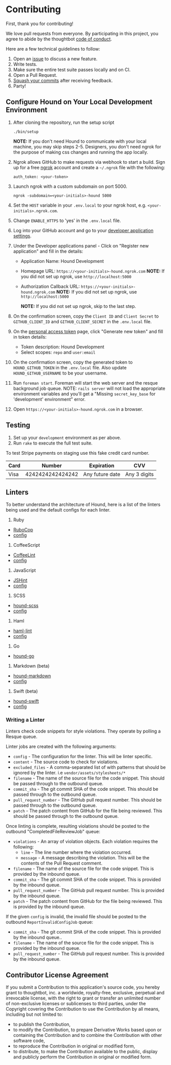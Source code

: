 # Contributing

First, thank you for contributing!

We love pull requests from everyone. By participating in this project, you
agree to abide by the thoughtbot [code of conduct].

[code of conduct]: https://thoughtbot.com/open-source-code-of-conduct

Here are a few technical guidelines to follow:

1. Open an [issue][issues] to discuss a new feature.
1. Write tests.
1. Make sure the entire test suite passes locally and on CI.
1. Open a Pull Request.
1. [Squash your commits][squash] after receiving feedback.
1. Party!

[issues]: https://github.com/thoughtbot/hound/issues
[squash]: https://github.com/thoughtbot/guides/tree/master/protocol/git#write-a-feature

## Configure Hound on Your Local Development Environment

1. After cloning the repository, run the setup script

    `./bin/setup`

    **NOTE:** If you don't need Hound to communicate with your local machine, you may skip steps 2-5.
    Designers, you don't need ngrok for the purpose of making css changes and running the app locally.

1. Ngrok allows GitHub to make requests via webhook to start a build. Sign up
for a free [ngrok] account and create a `~/.ngrok` file with the following:

    `auth_token: <your-token>`

1. Launch ngrok with a custom subdomain on port 5000.

    `ngrok -subdomain=<your-initials>-hound 5000`

1. Set the `HOST` variable in your `.env.local` to your ngrok host, e.g.
   `<your-initials>.ngrok.com`.

1. Change `ENABLE_HTTPS` to 'yes' in the `.env.local` file.

1. Log into your GitHub account and go to your
   [developer application settings].

1. Under the Developer applications panel - Click on "Register new
   application" and fill in the details:

    * Application Name: Hound Development
    * Homepage URL: `https://<your-initials>-hound.ngrok.com`
      **NOTE:** If you did not set up ngrok, use `http://localhost:5000`
    * Authorization Callback URL: `https://<your-initials>-hound.ngrok.com`
      **NOTE:** If you did not set up ngrok, use `http://localhost:5000`

      **NOTE:** If you did not set up ngrok, skip to the last step.

1. On the confirmation screen, copy the `Client ID` and `Client Secret` to
   `GITHUB_CLIENT_ID` and `GITHUB_CLIENT_SECRET` in the `.env.local` file.

1. On the [personal access token] page, click "Generate new token" and fill
   in token details:

    * Token description: Hound Development
    * Select scopes: `repo` and `user:email`

1. On the confirmation screen, copy the generated token to `HOUND_GITHUB_TOKEN`
   in the `.env.local` file. Also update `HOUND_GITHUB_USERNAME` to be your username.

1. Run `foreman start`. Foreman will start the web server and
   the resque background job queue. NOTE: `rails server` will not load the
   appropriate environment variables and you'll get a "Missing `secret_key_base`
   for 'development' environment" error.

1. Open `https://<your-initials>-hound.ngrok.com` in a browser.

[ngrok]: https://ngrok.com
[personal access token]: https://github.com/settings/tokens
[developer application settings]: https://github.com/settings/developers

## Testing

1. Set up your `development` environment as per above.
1. Run `rake` to execute the full test suite.

To test Stripe payments on staging use this fake credit card number.

<table>
  <thead>
    <tr>
      <th>Card</th>
      <th>Number</th>
      <th>Expiration</th>
      <th>CVV</th>
    </tr>
  </thead>
  <tbody>
    <tr>
      <td>Visa</td>
      <td>4242424242424242</td>
      <td>Any future date</td>
      <td>Any 3 digits</td>
    </tr>
  </tbody>
</table>

## Linters

To better understand the architecture of Hound, here is a list of the linters
being used and the default configs for each linter.

1. Ruby
 * [RuboCop](https://github.com/bbatsov/rubocop)
 * [config](https://raw.githubusercontent.com/thoughtbot/hound/master/config/style_guides/ruby.yml)

1. CoffeeScript
 * [CoffeeLint](https://github.com/clutchski/coffeelint)
 * [config](https://raw.githubusercontent.com/thoughtbot/hound/master/config/style_guides/coffeescript.json)

1. JavaScript
 * [JSHint](https://github.com/jshint/jshint)
 * [config](https://raw.githubusercontent.com/thoughtbot/hound/master/config/style_guides/javascript.json)

1. SCSS
 * [hound-scss](https://github.com/thoughtbot/hound-scss)
 * [config](https://raw.githubusercontent.com/thoughtbot/hound-scss/master/config/default.yml)

1. Haml
 * [haml-lint](https://github.com/brigade/haml-lint)
 * [config](https://raw.githubusercontent.com/thoughtbot/hound/master/config/style_guides/haml.yml)

1. Go
 * [hound-go](https://github.com/thoughtbot/hound-go)

1. Markdown (beta)
 * [hound-markdown](https://github.com/thoughtbot/hound-markdown)
 * [config](https://github.com/mivok/markdownlint/blob/master/lib/mdl/rules.rb)

1. Swift (beta)
 * [hound-swift](https://github.com/thoughtbot/hound-swift)
 * [config](https://github.com/thoughtbot/hound-swift/blob/master/config/default.yml)

### Writing a Linter

Linters check code snippets for style violations. They operate by polling a
Resque queue.

Linter jobs are created with the following arguments:

* `config` - The configuration for the linter. This will be linter specific.
* `content` - The source code to check for violations.
* `excluded_files` - A comma-separated list of with patterns that should be
  ignored by the linter. i.e `vendor/assets/stylesheets/*`
* `filename` - The name of the source file for the code snippet. This should be
  passed through to the outbound queue.
* `commit_sha` - The git commit SHA of the code snippet. This should be passed
  through to the outbound queue.
* `pull_request_number` - The GitHub pull request number. This should be passed
  through to the outbound queue.
* `patch` - The patch content from GitHub for the file being reviewed. This
  should be passed through to the outbound queue.

Once linting is complete, resulting violations should be posted to the outbound
"CompletedFileReviewJob" queue:

* `violations` - An array of violation objects. Each violation requires the
  following:
  * `line` - The line number where the violation occurred.
  * `message` - A message describing the violation. This will be the contents
    of the Pull Request comment.
* `filename` - The name of the source file for the code snippet. This is
  provided by the inbound queue.
* `commit_sha` - The git commit SHA of the code snippet. This is provided by the
  inbound queue.
* `pull_request_number` - The GitHub pull request number. This is provided by the
  inbound queue.
* `patch` - The patch content from GitHub for the file being reviewed. This is
  provided by the inbound queue.

If the given `config` is invalid, the invalid file should be posted to the
outbound `ReportInvalidConfigJob` queue:

* `commit_sha` - The git commit SHA of the code snippet. This is provided by the
  inbound queue..
* `filename` - The name of the source file for the code snippet. This is
  provided by the inbound queue.
* `pull_request_number` - The GitHub pull request number. This is provided by
  the inbound queue.

## Contributor License Agreement

If you submit a Contribution to this application's source code, you hereby grant
to thoughtbot, inc. a worldwide, royalty-free, exclusive, perpetual and
irrevocable license, with the right to grant or transfer an unlimited number of
non-exclusive licenses or sublicenses to third parties, under the Copyright
covering the Contribution to use the Contribution by all means, including but
not limited to:

* to publish the Contribution,
* to modify the Contribution, to prepare Derivative Works based upon or
  containing the Contribution and to combine the Contribution with other
  software code,
* to reproduce the Contribution in original or modified form,
* to distribute, to make the Contribution available to the public, display and
  publicly perform the Contribution in original or modified form.
